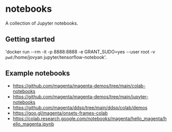 # notebooks

A collection of Jupyter notebooks.

## Getting started

'docker run --rm -it -p 8888:8888 -e GRANT_SUDO=yes --user root -v `pwd`:/home/jovyan jupyter/tensorflow-notebook'.

## Example notebooks

- https://github.com/magenta/magenta-demos/tree/main/colab-notebooks
- https://github.com/magenta/magenta-demos/tree/main/jupyter-notebooks
- https://github.com/magenta/ddsp/tree/main/ddsp/colab/demos
- https://goo.gl/magenta/onsets-frames-colab
- https://colab.research.google.com/notebooks/magenta/hello_magenta/hello_magenta.ipynb
